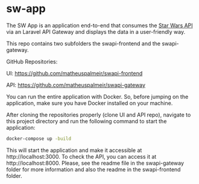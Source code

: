 # sw-app

The SW App is an application end-to-end that consumes the [Star Wars API](https://swapi.dev/documentation) via an Laravel API Gateway and displays the data in a user-friendly way.

This repo contains two subfolders the swapi-frontend and the swapi-gateway.

GitHub Repositories:

UI: https://github.com/matheuspalmeir/swapi-frontend

API: https://github.com/matheuspalmeir/swapi-gateway

You can run the entire application with Docker.
So, before jumping on the application, make sure you have Docker installed on your machine.

After cloning the repositories properly (clone UI and API repo), navigate to this project directory and run the following command to start the application:

```bash
docker-compose up -build
```

This will start the application and make it accessible at http://localhost:3000.
To check the API, you can access it at http://localhost:8000.
Please, see the readme file in the swapi-gateway folder for more information and also the readme in the swapi-frontend folder.
